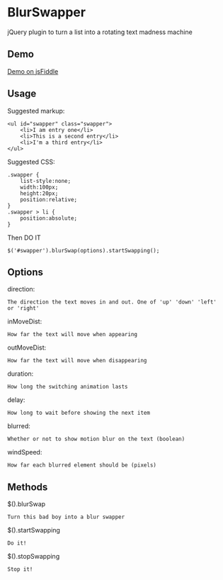 BlurSwapper
===========

jQuery plugin to turn a list into a rotating text madness machine

## Demo

[Demo on jsFiddle](http://jsfiddle.net/delvarworld/zQ9ye/3/)

## Usage

Suggested markup:

    <ul id="swapper" class="swapper">
        <li>I am entry one</li>
        <li>This is a second entry</li>
        <li>I'm a third entry</li>
    </ul>

Suggested CSS:

    .swapper {
        list-style:none;
        width:100px;
        height:20px;
        position:relative;
    }
    .swapper > li {
        position:absolute;
    }

Then DO IT

    $('#swapper').blurSwap(options).startSwapping();

## Options

direction:

    The direction the text moves in and out. One of 'up' 'down' 'left'
    or 'right'
    
inMoveDist:

    How far the text will move when appearing

outMoveDist:

    How far the text will move when disappearing

duration:

    How long the switching animation lasts

delay:

    How long to wait before showing the next item

blurred:

    Whether or not to show motion blur on the text (boolean)

windSpeed:

    How far each blurred element should be (pixels)

## Methods

$().blurSwap

    Turn this bad boy into a blur swapper

$().startSwapping

    Do it!

$().stopSwapping

    Stop it!
